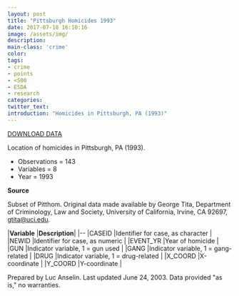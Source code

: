 ```yaml
---
layout: post
title: "Pittsburgh Homicides 1993"
date: 2017-07-18 16:10:16
image: /assets/img/
description:
main-class: 'crime'
color:
tags:
- crime
- points
- <500
- ESDA
- research
categories:
twitter_text:
introduction: "Homicides in Pittsburgh, PA (1993)"
---
```

[DOWNLOAD DATA](../data/pittsburgh.zip)


Location of homicides in Pittsburgh, PA (1993).

* Observations = 143
* Variables = 8
* Year = 1993

**Source**

Subset of Pitthom. Original data made available by George Tita,
Department of Criminology, Law and Society, University of California,
Irvine, CA 92697, [gtita@uci.edu](mailto:gtita@uci.edu).


  |**Variable**    |**Description**|
  |--
  |CASEID      |Identifier for case, as character |
  |NEWID       |Identifier for case, as numeric  |
  |EVENT\_YR   |Year of homicide  |
  |GUN         |Indicator variable, 1 = gun used  |
  |GANG        |Indicator variable, 1 = gang-related  |
  |DRUG       |Indicator variable, 1 = drug-related  |
  |X\_COORD   |X-coordinate  |
  |Y\_COORD   |Y-coordinate  |

Prepared by Luc Anselin. Last updated June 24, 2003. Data provided "as is," no warranties.
